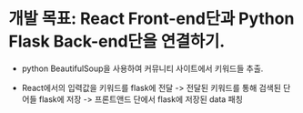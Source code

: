 # 개발 목표: React Front-end단과 Python Flask Back-end단을 연결하기.

- python BeautifulSoup을 사용하여 커뮤니티 사이트에서 키워드들 추출.
  
- React에서의 입력값을 키워드를 flask에 전달 -> 전달된 키워드를 통해 검색된 단어들 flask에 저장 
  -> 프론트앤드 단에서 flask에 저장된 data 패칭